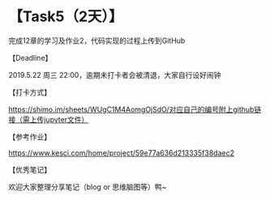 
# 【Task5（2天）】
完成12章的学习及作业2，代码实现的过程上传到GitHub

【Deadline】 

2019.5.22 周三 22:00，逾期未打卡者会被清退，大家自行设好闹钟

【打卡方式】

https://shimo.im/sheets/WUgC1M4AomgOjSdO/对应自己的编号附上github链接（需上传jupyter文件）

【参考作业】

https://www.kesci.com/home/project/59e77a636d213335f38daec2

【优秀笔记】

欢迎大家整理分享笔记（blog or 思维脑图等）鸭~
